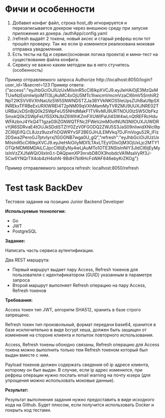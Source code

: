 # Фичи и особенности
1. Добавил конфиг файл, строка host_db игнорируется и перезаписывается докером через внешнюю среду при запуске приложения из докера. /authApp/config.yaml
2. /refresh выдаёт 2 токена, новый аксес и старый рефреш если тот прошёл проверку. Так же если ip изменился реализована моковая отправка уведомления.
3. Есть тесты на бд и сервис(основная логика проекта) и мини-тест на существование файла конфига.
4. Сервису не важно каким методом вы в него стучитесь (особенность)

Пример отправляемого запроса Authorize
http://localhost:8050/login?user_id=1&secret=123
Пример ответа:
{"access":"eyJhbGciOiJIUzUxMiIsInR5cCI6IkpXVCJ9.eyJleHAiOjE3MzQxMTUwNzEsImlwIjoiMTI3LjAuMC4xOjU5MTc1IiwicmVmcmVzaCI6ImV5SmhiR2NpT2lKSVV6VXhNaUlzSW5SNWNDSTZJa3BYVkNKOS5leUpsZUhBaU9pSXlNREkxTFRBeExURXlWREl4T2pNM09qVXhMamMyTVRZMU9UUXJNRE02TURBaUxDSnBjQ0k2SWpFeU55NHdMakF1TVRvMU9URTNOU0lzSW5ObFkzSmxkQ0k2SWpFeU15SXNJblZ6WlhKZmFXUWlPaUl4SW4wLnQtREFRcHduWFAzbnJ4YkQ4T1gzaG9iZGNWQTFNc2FWeVJmM0otNUN3NllOUXJUWDRvYjR6SDRvaE4tOUJkSDdiSTZIY0ZzV0FGODQ2ZWJ5S3JaS09nIiwidXNlcl9pZCI6IjEifQ.CL8Jzz9uzxFhDQWRYvSF2BEGJHJLEMVkq7DJFmVogu52R_lFIz2DSwa2PeroGJ7ptvIyrxj1GGGNB7wga0U_gQ","refresh":"eyJhbGciOiJIUzUxMiIsInR5cCI6IkpXVCJ9.eyJleHAiOiIyMDI1LTAxLTEyVDIxOjM3OjUxLjc2MTY1OTQrMDM6MDAiLCJpcCI6IjEyNy4wLjAuMTo1OTE3NSIsInNlY3JldCI6IjEyMyIsInVzZXJfaWQiOiIxIn0.t-DAQpwnXP3nrxbD8OX3hobdcVA1MsaVyRf3J-5Cw6YNQrTX4ob4zH4ohN-9BdH7bI6HcFsWAF846ebyKrZKOg"}

Пример отправляемого запроса refresh:
localhost:8050/refresh
# Test task BackDev

Тестовое задание на позицию Junior Backend Developer

**Используемые технологии:**

- Go
- JWT
- PostgreSQL

**Задание:**

Написать часть сервиса аутентификации.

Два REST маршрута:

- Первый маршрут выдает пару Access, Refresh токенов для пользователя с идентификатором (GUID) указанным в параметре запроса
- Второй маршрут выполняет Refresh операцию на пару Access, Refresh токенов

**Требования:**

Access токен тип JWT, алгоритм SHA512, хранить в базе строго запрещено.

Refresh токен тип произвольный, формат передачи base64, хранится в базе исключительно в виде bcrypt хеша, должен быть защищен от изменения на стороне клиента и попыток повторного использования.

Access, Refresh токены обоюдно связаны, Refresh операцию для Access токена можно выполнить только тем Refresh токеном который был выдан вместе с ним.

Payload токенов должен содержать сведения об ip адресе клиента, которому он был выдан. В случае, если ip адрес изменился, при рефреш операции нужно послать email warning на почту юзера (для упрощения можно использовать моковые данные).

**Результат:**

Результат выполнения задания нужно предоставить в виде исходного кода на Github. Будет плюсом, если получится использовать Docker и покрыть код тестами.